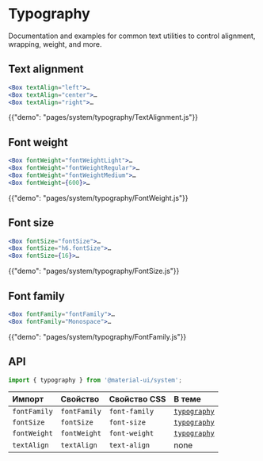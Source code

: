 # Typography

<p class="description">Documentation and examples for common text utilities to control alignment, wrapping, weight, and more.</p>

## Text alignment

```jsx
<Box textAlign="left">…
<Box textAlign="center">…
<Box textAlign="right">…
```

{{"demo": "pages/system/typography/TextAlignment.js"}}

## Font weight

```jsx
<Box fontWeight="fontWeightLight">…
<Box fontWeight="fontWeightRegular">…
<Box fontWeight="fontWeightMedium">…
<Box fontWeight={600}>…
```

{{"demo": "pages/system/typography/FontWeight.js"}}

## Font size

```jsx
<Box fontSize="fontSize">…
<Box fontSize="h6.fontSize">…
<Box fontSize={16}>…
```

{{"demo": "pages/system/typography/FontSize.js"}}

## Font family

```jsx
<Box fontFamily="fontFamily">…
<Box fontFamily="Monospace">…
```

{{"demo": "pages/system/typography/FontFamily.js"}}

## API

```js
import { typography } from '@material-ui/system';
```

| Импорт       | Свойство     | Свойство CSS  | В теме                                                                 |
|:------------ |:------------ |:------------- |:---------------------------------------------------------------------- |
| `fontFamily` | `fontFamily` | `font-family` | [`typography`](/customization/default-theme/?expend-path=$.typography) |
| `fontSize`   | `fontSize`   | `font-size`   | [`typography`](/customization/default-theme/?expend-path=$.typography) |
| `fontWeight` | `fontWeight` | `font-weight` | [`typography`](/customization/default-theme/?expend-path=$.typography) |
| `textAlign`  | `textAlign`  | `text-align`  | none                                                                   |